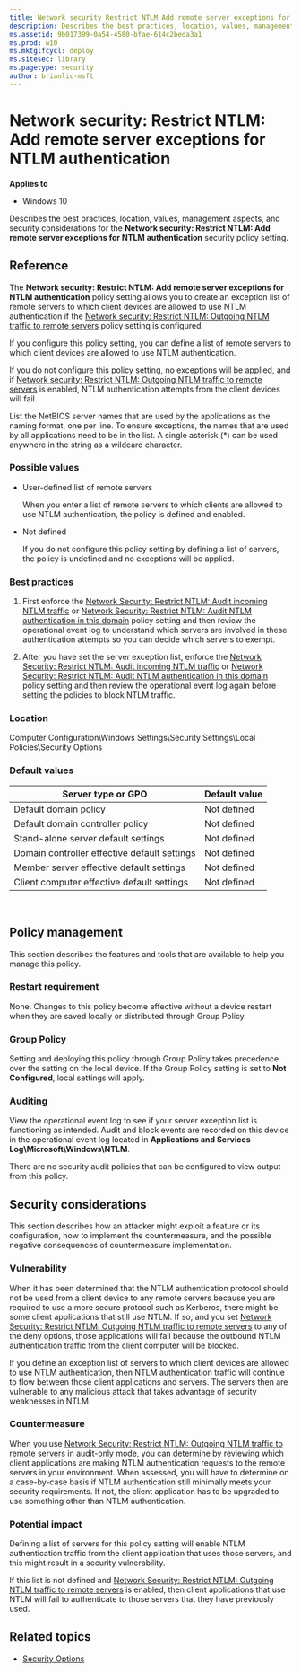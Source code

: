 ```yaml
---
title: Network security Restrict NTLM Add remote server exceptions for NTLM authentication (Windows 10)
description: Describes the best practices, location, values, management aspects, and security considerations for the Network security Restrict NTLM Add remote server exceptions for NTLM authentication security policy setting.
ms.assetid: 9b017399-0a54-4580-bfae-614c2beda3a1
ms.prod: w10
ms.mktglfcycl: deploy
ms.sitesec: library
ms.pagetype: security
author: brianlic-msft
---
```


# Network security: Restrict NTLM: Add remote server exceptions for NTLM authentication

**Applies to**
-   Windows 10

Describes the best practices, location, values, management aspects, and security considerations for the **Network security: Restrict NTLM: Add remote server exceptions for NTLM authentication** security policy setting.

## Reference

The **Network security: Restrict NTLM: Add remote server exceptions for NTLM authentication** policy setting allows you to create an exception list of remote servers to which client devices are allowed to use NTLM authentication if the [Network security: Restrict NTLM: Outgoing NTLM traffic to remote servers](network-security-restrict-ntlm-outgoing-ntlm-traffic-to-remote-servers.md) policy setting is configured.

If you configure this policy setting, you can define a list of remote servers to which client devices are allowed to use NTLM authentication.

If you do not configure this policy setting, no exceptions will be applied, and if [Network security: Restrict NTLM: Outgoing NTLM traffic to remote servers](network-security-restrict-ntlm-outgoing-ntlm-traffic-to-remote-servers.md) is enabled, NTLM authentication attempts from the client devices will fail.

List the NetBIOS server names that are used by the applications as the naming format, one per line. To ensure exceptions, the names that are used by all applications need to be in the list. A single asterisk (\*) can be used anywhere in the string as a wildcard character.

### Possible values

-   User-defined list of remote servers

    When you enter a list of remote servers to which clients are allowed to use NTLM authentication, the policy is defined and enabled.

-   Not defined

    If you do not configure this policy setting by defining a list of servers, the policy is undefined and no exceptions will be applied.

### Best practices

1.  First enforce the [Network Security: Restrict NTLM: Audit incoming NTLM traffic](network-security-restrict-ntlm-audit-incoming-ntlm-traffic.md) or [Network Security: Restrict NTLM: Audit NTLM authentication in this domain](network-security-restrict-ntlm-audit-ntlm-authentication-in-this-domain.md) policy setting and then review the operational event log to understand which servers are involved in these authentication attempts so you can decide which servers to exempt.

2.  After you have set the server exception list, enforce the [Network Security: Restrict NTLM: Audit incoming NTLM traffic](network-security-restrict-ntlm-audit-incoming-ntlm-traffic.md) or [Network Security: Restrict NTLM: Audit NTLM authentication in this domain](network-security-restrict-ntlm-audit-ntlm-authentication-in-this-domain.md) policy setting and then review the operational event log again before setting the policies to block NTLM traffic.

### Location

Computer Configuration\\Windows Settings\\Security Settings\\Local Policies\\Security Options

### Default values

| Server type or GPO | Default value |
| - | - |
| Default domain policy| Not defined| 
| Default domain controller policy | Not defined| 
| Stand-alone server default settings | Not defined| 
| Domain controller effective default settings | Not defined| 
| Member server effective default settings | Not defined| 
| Client computer effective default settings| Not defined| 
 
## Policy management

This section describes the features and tools that are available to help you manage this policy.

### Restart requirement

None. Changes to this policy become effective without a device restart when they are saved locally or distributed through Group Policy.

### Group Policy

Setting and deploying this policy through Group Policy takes precedence over the setting on the local device. If the Group Policy setting is set to **Not Configured**, local settings will apply.

### Auditing

View the operational event log to see if your server exception list is functioning as intended. Audit and block events are recorded on this device in the operational event log located in **Applications and Services Log\\Microsoft\\Windows\\NTLM**.

There are no security audit policies that can be configured to view output from this policy.

## Security considerations

This section describes how an attacker might exploit a feature or its configuration, how to implement the countermeasure, and the possible negative consequences of countermeasure implementation.

### Vulnerability

When it has been determined that the NTLM authentication protocol should not be used from a client device to any remote servers because you are required to use a more secure protocol such as Kerberos, there might be some client applications that still use NTLM. If so, and you set [Network Security: 
Restrict NTLM: Outgoing NTLM traffic to remote servers](network-security-restrict-ntlm-outgoing-ntlm-traffic-to-remote-servers.md) to any of the deny options, those applications will fail because the outbound NTLM authentication traffic from the client computer will be blocked.

If you define an exception list of servers to which client devices are allowed to use NTLM authentication, then NTLM authentication traffic will continue to flow between those client applications and servers. The servers then are vulnerable to any malicious attack that takes advantage of security weaknesses in NTLM.

### Countermeasure

When you use [Network Security: Restrict NTLM: Outgoing NTLM traffic to remote servers](network-security-restrict-ntlm-outgoing-ntlm-traffic-to-remote-servers.md) in audit-only mode, you can determine by reviewing which client applications are making NTLM authentication requests to the remote 
servers in your environment. When assessed, you will have to determine on a case-by-case basis if NTLM authentication still minimally meets your security requirements. If not, the client application has to be upgraded to use something other than NTLM authentication.

### Potential impact

Defining a list of servers for this policy setting will enable NTLM authentication traffic from the client application that uses those servers, and this might result in a security vulnerability.

If this list is not defined and [Network Security: Restrict NTLM: Outgoing NTLM traffic to remote servers](network-security-restrict-ntlm-outgoing-ntlm-traffic-to-remote-servers.md) is enabled, then client applications that use NTLM will fail to authenticate to those servers that they have previously used.

## Related topics

- [Security Options](security-options.md)
